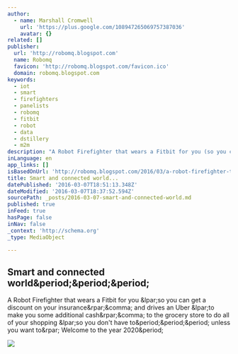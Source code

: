 ```yaml
---
author:
  - name: Marshall Cromwell
    url: 'https://plus.google.com/108947265069757387036'
    avatar: {}
related: []
publisher:
  url: 'http://robomq.blogspot.com'
  name: Robomq
  favicon: 'http://robomq.blogspot.com/favicon.ico'
  domain: robomq.blogspot.com
keywords:
  - iot
  - smart
  - firefighters
  - panelists
  - robomq
  - fitbit
  - robot
  - data
  - dstillery
  - m2m
description: "A Robot Firefighter that wears a Fitbit for you (so you can get a discount on your insurance), and drives an Uber (to make you some additional cash), to the grocery store to do all of your shopping (so you don't have to... unless you want to) Welcome to the year 2020."
inLanguage: en
app_links: []
isBasedOnUrl: 'http://robomq.blogspot.com/2016/03/a-robot-firefighter-that-wears-fitbit.html'
title: Smart and connected world...
datePublished: '2016-03-07T18:51:13.348Z'
dateModified: '2016-03-07T18:37:52.594Z'
sourcePath: _posts/2016-03-07-smart-and-connected-world.md
published: true
inFeed: true
hasPage: false
inNav: false
_context: 'http://schema.org'
_type: MediaObject

---
```

<article style=""><h1>Smart and connected world&amp;period;&amp;period;&amp;period;</h1><p>A Robot Firefighter that wears a Fitbit for you &amp;lpar;so you can get a discount on your insurance&amp;rpar;&amp;comma; and drives an Uber &amp;lpar;to make you some additional cash&amp;rpar;&amp;comma; to the grocery store to do all of your shopping &amp;lpar;so you don't have to&amp;period;&amp;period;&amp;period; unless you want to&amp;rpar; Welcome to the year 2020&amp;period;</p><img src="https://4.bp.blogspot.com/-6C66WuiR7G8/VtYb4BPwGOI/AAAAAAAAAGE/ZnlF4kHoRCw/w1200-h630-p-nu/Robot%2BFirefighters.png" /></article>